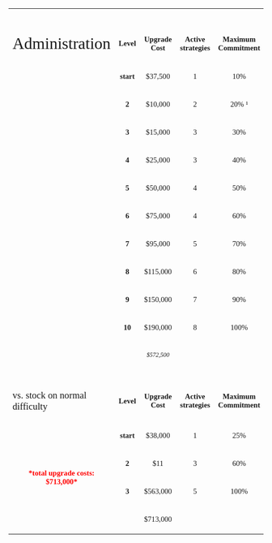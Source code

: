 <table width="684" data-cellspacing="0">
<tbody>
<tr class="odd" height="1">
<td width="239"></td>
<td width="74"></td>
<td width="95"></td>
<td width="117"></td>
<td width="159"></td>
</tr>
<tr class="even" height="19">
<td style="text-align: left;" data-valign="bottom"> </td>
<td style="text-align: left;" data-valign="bottom"> </td>
<td style="text-align: left;" data-valign="bottom"> </td>
<td style="text-align: left;" data-valign="bottom"> </td>
<td style="text-align: left;" data-valign="bottom"> </td>
</tr>
<tr class="odd" height="43">
<td style="text-align: left;" style="border-bottom: solid  Black 2.0pt" data-valign="bottom"><p><span style="font-size:24.0pt;font-family:&quot;Amaranth&quot;;">Administration</span></p></td>
<td style="text-align: center;" style="border: solid  Black 2.0pt; border-right: solid  #A2A9B1 1.0pt; border-bottom: solid  Black 1.0pt; background: #FFFFFF" data-valign="bottom"><p><strong><span style="font-size:11.0pt;font-family:&quot;Amaranth&quot;;font-weight:bold;">Level</span> <span style="font-size:11.0pt;font-family:&quot;Calibri&quot;;font-weight:bold;"> </span></strong></p></td>
<td style="text-align: center;" style="border: solid  Black 2.0pt; border-left: solid  #A2A9B1 1.0pt; border-right: solid  #A2A9B1 1.0pt; border-bottom: none; background: #FFFFFF" data-valign="bottom"><p><strong><span style="font-size:11.0pt;font-family:&quot;Amaranth&quot;;font-weight:bold;">Upgrade Cost</span> <span style="font-size:11.0pt;font-family:&quot;Calibri&quot;;font-weight:bold;"> </span></strong></p></td>
<td style="text-align: center;" style="border: solid  Black 2.0pt; border-left: solid  #A2A9B1 1.0pt; border-right: solid  #A2A9B1 1.0pt; border-bottom: none; background: #FFFFFF" data-valign="bottom"><p><strong><span style="font-size:11.0pt;font-family:&quot;Amaranth&quot;;font-weight:bold;">Active strategies</span> <span style="font-size:11.0pt;font-family:&quot;Calibri&quot;;font-weight:bold;"> </span></strong></p></td>
<td style="text-align: center;" style="border: solid  Black 2.0pt; border-left: solid  #A2A9B1 1.0pt; border-bottom: none; background: #FFFFFF" data-valign="bottom"><p><strong><span style="font-size:11.0pt;font-family:&quot;Amaranth&quot;;font-weight:bold;">Maximum Commitment</span> <span style="font-size:11.0pt;font-family:&quot;Calibri&quot;;font-weight:bold;"> </span></strong></p></td>
</tr>
<tr class="even" height="24">
<td style="text-align: right;" style="border-left: solid  Black 2.0pt" data-valign="bottom"><p><span style="font-size:12.0pt;font-family:&quot;Liberation Serif&quot;;"> </span></p></td>
<td style="text-align: center;" style="border: solid  Black 1.0pt" data-valign="bottom"><p><strong><span style="color:#222222;font-size:11.0pt;font-family:&quot;Amaranth&quot;;font-weight:bold;">start</span> <span style="font-size:11.0pt;font-family:&quot;Calibri&quot;;font-weight:bold;"> </span></strong></p></td>
<td style="text-align: center;" style="border: solid  #A2A9B1 1.0pt; border-left: solid  Black 1.0pt; border-right: solid  Black 1.0pt; border-bottom: solid  Black 1.0pt" data-valign="bottom"><p><span style="font-size:11.0pt;font-family:&quot;Amaranth&quot;;">$37,500 </span></p></td>
<td style="text-align: center;" style="border: solid  #A2A9B1 1.0pt; border-left: solid  Black 1.0pt; border-right: solid  Black 1.0pt; border-bottom: solid  Black 1.0pt" data-valign="bottom"><p><span style="font-size:11.0pt;font-family:&quot;Amaranth&quot;;">1</span></p></td>
<td style="text-align: center;" style="border: solid  #A2A9B1 1.0pt; border-left: solid  Black 1.0pt; border-right: solid  Black 2.0pt; border-bottom: solid  Black 1.0pt" data-valign="bottom"><p><span style="font-size:11.0pt;font-family:&quot;Amaranth&quot;;">10%</span></p></td>
</tr>
<tr class="odd" height="21">
<td style="text-align: left;" style="border-left: solid  Black 2.0pt" data-valign="bottom"><p><span style="font-size:12.0pt;font-family:&quot;Liberation Serif&quot;;"> </span></p></td>
<td style="text-align: center;" style="border: solid  Black 1.0pt" data-valign="bottom"><p><strong><span style="font-size:11.0pt;font-family:&quot;Amaranth&quot;;font-weight:bold;">2</span></strong></p></td>
<td style="text-align: center;" style="border: solid  Black 1.0pt" data-valign="bottom"><p><span style="font-size:11.0pt;font-family:&quot;Amaranth&quot;;">$10,000 </span></p></td>
<td style="text-align: center;" style="border: solid  Black 1.0pt" data-valign="bottom"><p><span style="font-size:11.0pt;font-family:&quot;Amaranth&quot;;">2</span></p></td>
<td style="text-align: center;" style="border: solid  Black 1.0pt; border-right: none" data-valign="bottom"><p><span style="font-size:11.0pt;font-family:&quot;Amaranth&quot;;">20% ¹</span></p></td>
</tr>
<tr class="even" height="21">
<td style="text-align: left;" style="border-left: solid  Black 2.0pt" data-valign="bottom"><p><span style="font-size:12.0pt;font-family:&quot;Liberation Serif&quot;;"> </span></p></td>
<td style="text-align: center;" style="border: solid  Black 1.0pt" data-valign="bottom"><p><strong><span style="color:#222222;font-size:11.0pt;font-family:&quot;Amaranth&quot;;font-weight:bold;">3</span></strong></p></td>
<td style="text-align: center;" style="border: solid  Black 1.0pt" data-valign="bottom"><p><span style="font-size:11.0pt;font-family:&quot;Amaranth&quot;;">$15,000 </span></p></td>
<td style="text-align: center;" style="border: solid  Black 1.0pt" data-valign="bottom"><p><span style="font-size:11.0pt;font-family:&quot;Amaranth&quot;;">3</span></p></td>
<td style="text-align: center;" style="border: solid  Black 1.0pt; border-right: none" data-valign="bottom"><p><span style="font-size:11.0pt;font-family:&quot;Amaranth&quot;;">30%</span></p></td>
</tr>
<tr class="odd" height="21">
<td style="text-align: right;" style="border-left: solid  Black 2.0pt" data-valign="bottom"><p><span style="font-size:12.0pt;font-family:&quot;Liberation Serif&quot;;"> </span></p></td>
<td style="text-align: center;" style="border: solid  Black 1.0pt" data-valign="bottom"><p><strong><span style="font-size:11.0pt;font-family:&quot;Amaranth&quot;;font-weight:bold;">4</span></strong></p></td>
<td style="text-align: center;" style="border: solid  Black 1.0pt" data-valign="bottom"><p><span style="font-size:11.0pt;font-family:&quot;Amaranth&quot;;">$25,000 </span></p></td>
<td style="text-align: center;" style="border: solid  Black 1.0pt" data-valign="bottom"><p><span style="font-size:11.0pt;font-family:&quot;Amaranth&quot;;">3</span></p></td>
<td style="text-align: center;" style="border: solid  Black 1.0pt; border-right: solid  Black 2.0pt" data-valign="bottom"><p><span style="font-size:11.0pt;font-family:&quot;Amaranth&quot;;">40%</span></p></td>
</tr>
<tr class="even" height="21">
<td style="text-align: left;" style="border-left: solid  Black 2.0pt" data-valign="bottom"><p><span style="font-size:12.0pt;font-family:&quot;Liberation Serif&quot;;"> </span></p></td>
<td style="text-align: center;" style="border: solid  Black 1.0pt" data-valign="bottom"><p><strong><span style="font-size:11.0pt;font-family:&quot;Amaranth&quot;;font-weight:bold;">5</span></strong></p></td>
<td style="text-align: center;" style="border: solid  Black 1.0pt" data-valign="bottom"><p><span style="font-size:11.0pt;font-family:&quot;Amaranth&quot;;">$50,000 </span></p></td>
<td style="text-align: center;" style="border: solid  Black 1.0pt" data-valign="bottom"><p><span style="font-size:11.0pt;font-family:&quot;Amaranth&quot;;">4</span></p></td>
<td style="text-align: center;" style="border: solid  Black 1.0pt; border-right: solid  Black 2.0pt" data-valign="bottom"><p><span style="font-size:11.0pt;font-family:&quot;Amaranth&quot;;">50%</span></p></td>
</tr>
<tr class="odd" height="21">
<td style="text-align: left;" style="border-left: solid  Black 2.0pt" data-valign="bottom"><p><span style="font-size:12.0pt;font-family:&quot;Liberation Serif&quot;;"> </span></p></td>
<td style="text-align: center;" style="border: solid  Black 1.0pt" data-valign="bottom"><p><strong><span style="color:#222222;font-size:11.0pt;font-family:&quot;Amaranth&quot;;font-weight:bold;">6</span></strong></p></td>
<td style="text-align: center;" style="border: solid  Black 1.0pt" data-valign="bottom"><p><span style="font-size:11.0pt;font-family:&quot;Amaranth&quot;;">$75,000 </span></p></td>
<td style="text-align: center;" style="border: solid  Black 1.0pt" data-valign="bottom"><p><span style="font-size:11.0pt;font-family:&quot;Amaranth&quot;;">4</span></p></td>
<td style="text-align: center;" style="border: solid  Black 1.0pt; border-right: solid  Black 2.0pt" data-valign="bottom"><p><span style="font-size:11.0pt;font-family:&quot;Amaranth&quot;;">60%</span></p></td>
</tr>
<tr class="even" height="21">
<td style="text-align: right;" style="border-left: solid  Black 2.0pt" data-valign="bottom"><p><span style="font-size:12.0pt;font-family:&quot;Liberation Serif&quot;;"> </span></p></td>
<td style="text-align: center;" style="border: solid  Black 1.0pt" data-valign="bottom"><p><strong><span style="font-size:11.0pt;font-family:&quot;Amaranth&quot;;font-weight:bold;">7</span></strong></p></td>
<td style="text-align: center;" style="border: solid  Black 1.0pt" data-valign="bottom"><p><span style="font-size:11.0pt;font-family:&quot;Amaranth&quot;;">$95,000 </span></p></td>
<td style="text-align: center;" style="border: solid  Black 1.0pt" data-valign="bottom"><p><span style="font-size:11.0pt;font-family:&quot;Amaranth&quot;;">5</span></p></td>
<td style="text-align: center;" style="border: solid  Black 1.0pt; border-right: solid  Black 2.0pt" data-valign="bottom"><p><span style="font-size:11.0pt;font-family:&quot;Amaranth&quot;;">70%</span></p></td>
</tr>
<tr class="odd" height="21">
<td style="text-align: left;" style="border-left: solid  Black 2.0pt" data-valign="bottom"><p><span style="font-size:12.0pt;font-family:&quot;Liberation Serif&quot;;"> </span></p></td>
<td style="text-align: center;" style="border: solid  Black 1.0pt" data-valign="bottom"><p><strong><span style="font-size:11.0pt;font-family:&quot;Amaranth&quot;;font-weight:bold;">8</span></strong></p></td>
<td style="text-align: center;" style="border: solid  Black 1.0pt" data-valign="bottom"><p><span style="font-size:11.0pt;font-family:&quot;Amaranth&quot;;">$115,000 </span></p></td>
<td style="text-align: center;" style="border: solid  Black 1.0pt" data-valign="bottom"><p><span style="font-size:11.0pt;font-family:&quot;Amaranth&quot;;">6</span></p></td>
<td style="text-align: center;" style="border: solid  Black 1.0pt; border-right: solid  Black 2.0pt" data-valign="bottom"><p><span style="font-size:11.0pt;font-family:&quot;Amaranth&quot;;">80%</span></p></td>
</tr>
<tr class="even" height="21">
<td style="text-align: left;" style="border-left: solid  Black 2.0pt" data-valign="bottom"><p><span style="font-size:12.0pt;font-family:&quot;Liberation Serif&quot;;"> </span></p></td>
<td style="text-align: center;" style="border: solid  Black 1.0pt" data-valign="bottom"><p><strong><span style="font-size:11.0pt;font-family:&quot;Amaranth&quot;;font-weight:bold;">9</span></strong></p></td>
<td style="text-align: center;" style="border: solid  Black 1.0pt" data-valign="bottom"><p><span style="font-size:11.0pt;font-family:&quot;Amaranth&quot;;">$150,000 </span></p></td>
<td style="text-align: center;" style="border: solid  Black 1.0pt; border-bottom: none" data-valign="bottom"><p><span style="font-size:11.0pt;font-family:&quot;Amaranth&quot;;">7</span></p></td>
<td style="text-align: center;" style="border: solid  Black 1.0pt; border-right: solid  Black 2.0pt; border-bottom: none" data-valign="bottom"><p><span style="font-size:11.0pt;font-family:&quot;Amaranth&quot;;">90%</span></p></td>
</tr>
<tr class="odd" height="21">
<td style="text-align: center;" style="border-left: solid  Black 2.0pt" data-valign="bottom"><p><span style="font-size:12.0pt;font-family:&quot;Liberation Serif&quot;;"> </span></p></td>
<td style="text-align: center;" style="border: solid  Black 1.0pt; border-right: none" data-valign="bottom"><p><strong><span style="font-size:11.0pt;font-family:&quot;Amaranth&quot;;font-weight:bold;">10</span></strong></p></td>
<td style="text-align: center;" style="border: solid  Black 1.0pt" data-valign="bottom"><p><span style="font-size:11.0pt;font-family:&quot;Amaranth&quot;;">$190,000 </span></p></td>
<td style="text-align: center;" style="border: solid  Black 1.0pt" data-valign="bottom"><p><span style="font-size:11.0pt;font-family:&quot;Amaranth&quot;;">8</span></p></td>
<td style="text-align: center;" style="border: solid  Black 1.0pt; border-right: solid  Black 2.0pt" data-valign="bottom"><p><span style="font-size:11.0pt;font-family:&quot;Amaranth&quot;;">100%</span></p></td>
</tr>
<tr class="even" height="22">
<td style="text-align: right;" style="border-left: solid  Black 2.0pt; border-bottom: solid  Black 2.0pt" data-valign="bottom"><p><span style="font-size:12.0pt;font-family:&quot;Liberation Serif&quot;;"> </span></p></td>
<td style="text-align: center;" style="border-bottom: solid  Black 2.0pt" data-valign="bottom"><p><span style="font-size:12.0pt;font-family:&quot;Liberation Serif&quot;;"> </span></p></td>
<td style="text-align: center;" style="border: solid  Black 1.0pt; border-left: none; border-right: none; border-bottom: solid  Black 2.0pt" data-valign="bottom"><p><em><span style="font-size:9.0pt;font-family:&quot;Amaranth&quot;;">$572,500 </span></em></p></td>
<td style="text-align: center;" style="border-bottom: solid  Black 2.0pt" data-valign="bottom"><p><span style="font-size:12.0pt;font-family:&quot;Liberation Serif&quot;;"> </span></p></td>
<td style="text-align: center;" style="border-right: solid  Black 2.0pt; border-bottom: solid  Black 2.0pt" data-valign="bottom"><p><span style="font-size:12.0pt;font-family:&quot;Liberation Serif&quot;;"> </span></p></td>
</tr>
<tr class="odd" height="23">
<td style="text-align: left;" data-valign="bottom"><p><span style="font-size:12.0pt;font-family:&quot;Liberation Serif&quot;;"> </span></p></td>
<td style="text-align: center;" data-valign="bottom"><p><span style="font-size:12.0pt;font-family:&quot;Liberation Serif&quot;;"> </span></p></td>
<td style="text-align: left;" data-valign="bottom"><p><span style="font-size:12.0pt;font-family:&quot;Liberation Serif&quot;;"> </span></p></td>
<td style="text-align: left;" data-valign="bottom"><p><span style="font-size:12.0pt;font-family:&quot;Liberation Serif&quot;;"> </span></p></td>
<td style="text-align: left;" data-valign="bottom"><p><span style="font-size:12.0pt;font-family:&quot;Liberation Serif&quot;;"> </span></p></td>
</tr>
<tr class="even" height="27">
<td style="text-align: left;" style="border-bottom: solid  Black 2.0pt" data-valign="bottom"><p><span style="font-size:14.0pt;font-family:&quot;Amaranth&quot;;">vs. stock on normal difficulty</span></p></td>
<td style="text-align: center;" style="border: solid  Black 2.0pt; border-right: solid  #A2A9B1 1.0pt; border-bottom: solid  Black 1.0pt; background: #FFFFFF" data-valign="bottom"><p><strong><span style="font-size:11.0pt;font-family:&quot;Amaranth&quot;;font-weight:bold;">Level</span> <span style="font-size:11.0pt;font-family:&quot;Calibri&quot;;font-weight:bold;"> </span></strong></p></td>
<td style="text-align: center;" style="border: solid  Black 2.0pt; border-left: none; border-right: solid  #A2A9B1 1.0pt; border-bottom: solid  Black 1.0pt; background: #FFFFFF" data-valign="bottom"><p><strong><span style="font-size:11.0pt;font-family:&quot;Amaranth&quot;;font-weight:bold;">Upgrade Cost</span> <span style="font-size:11.0pt;font-family:&quot;Calibri&quot;;font-weight:bold;"> </span></strong></p></td>
<td style="text-align: center;" style="border: solid  Black 2.0pt; border-left: solid  #A2A9B1 1.0pt; border-right: solid  #A2A9B1 1.0pt; border-bottom: solid  Black 1.0pt; background: #FFFFFF" data-valign="bottom"><p><strong><span style="font-size:11.0pt;font-family:&quot;Amaranth&quot;;font-weight:bold;">Active strategies</span> <span style="font-size:11.0pt;font-family:&quot;Calibri&quot;;font-weight:bold;"> </span></strong></p></td>
<td style="text-align: center;" style="border: solid  Black 2.0pt; border-left: solid  #A2A9B1 1.0pt; border-bottom: solid  Black 1.0pt; background: #FFFFFF" data-valign="bottom"><p><strong><span style="font-size:11.0pt;font-family:&quot;Amaranth&quot;;font-weight:bold;">Maximum Commitment</span> <span style="font-size:11.0pt;font-family:&quot;Calibri&quot;;font-weight:bold;"> </span></strong></p></td>
</tr>
<tr class="odd" height="24">
<td style="text-align: center;" rowspan="4" style="border-left: solid  Black 2.0pt; border-bottom: solid  Black 2.0pt" data-valign="bottom"><p><strong><span style="color:Red;font-size:11.0pt;font-family:&quot;Amaranth&quot;;font-weight:bold;">*total upgrade costs: $713,000*</span> <span style="font-size:11.0pt;font-family:&quot;Calibri&quot;;font-weight:bold;"> </span></strong></p></td>
<td style="text-align: center;" style="border-left: solid  Black 1.0pt; border-right: solid  Black 1.0pt; border-bottom: solid  Black 1.0pt" data-valign="bottom"><p><strong><span style="color:#222222;font-size:11.0pt;font-family:&quot;Amaranth&quot;;font-weight:bold;">start</span> <span style="font-size:11.0pt;font-family:&quot;Calibri&quot;;font-weight:bold;"> </span></strong></p></td>
<td style="text-align: center;" style="border-left: solid  Black 1.0pt; border-bottom: solid  Black 1.0pt" data-valign="bottom"><p><span style="font-size:11.0pt;font-family:&quot;Amaranth&quot;;">$38,000 </span></p></td>
<td style="text-align: center;" style="border-left: solid  Black 1.0pt; border-bottom: solid  Black 1.0pt" data-valign="bottom"><p><span style="font-size:11.0pt;font-family:&quot;Amaranth&quot;;">1</span></p></td>
<td style="text-align: center;" style="border-left: solid  Black 1.0pt; border-right: solid  Black 2.0pt; border-bottom: solid  Black 1.0pt" data-valign="bottom"><p><span style="font-size:11.0pt;font-family:&quot;Amaranth&quot;;">25%</span></p></td>
</tr>
<tr class="even" height="23">
<td style="text-align: center;" style="border: solid  Black 1.0pt" data-valign="bottom"><p><strong><span style="font-size:11.0pt;font-family:&quot;Amaranth&quot;;font-weight:bold;">2</span></strong></p></td>
<td style="text-align: center;" style="border: solid  Black 1.0pt; border-right: none" data-valign="bottom"><p><span style="font-size:11.0pt;font-family:&quot;Amaranth&quot;;">$11 </span></p></td>
<td style="text-align: center;" style="border: solid  #A2A9B1 1.0pt; border-left: solid  Black 1.0pt; border-right: none; border-bottom: solid  Black 1.0pt" data-valign="bottom"><p><span style="font-size:11.0pt;font-family:&quot;Amaranth&quot;;">3</span></p></td>
<td style="text-align: center;" style="border: solid  Black 1.0pt; border-right: solid  Black 2.0pt" data-valign="bottom"><p><span style="font-size:11.0pt;font-family:&quot;Amaranth&quot;;">60%</span></p></td>
</tr>
<tr class="odd" height="23">
<td style="text-align: center;" style="border: solid  Black 1.0pt" data-valign="bottom"><p><strong><span style="color:#222222;font-size:11.0pt;font-family:&quot;Amaranth&quot;;font-weight:bold;">3</span></strong></p></td>
<td style="text-align: center;" style="border: solid  Black 1.0pt; border-right: none" data-valign="bottom"><p><span style="font-size:11.0pt;font-family:&quot;Amaranth&quot;;">$563,000 </span></p></td>
<td style="text-align: center;" style="border: solid  #A2A9B1 1.0pt; border-left: solid  Black 1.0pt; border-right: none; border-bottom: none" data-valign="bottom"><p><span style="font-size:11.0pt;font-family:&quot;Amaranth&quot;;">5</span></p></td>
<td style="text-align: center;" style="border: solid  Black 1.0pt; border-right: solid  Black 2.0pt; border-bottom: none" data-valign="bottom"><p><span style="font-size:11.0pt;font-family:&quot;Amaranth&quot;;">100%</span></p></td>
</tr>
<tr class="even" height="23">
<td style="text-align: left;" style="border-bottom: solid  Black 2.0pt" data-valign="bottom"><p><span style="font-size:12.0pt;font-family:&quot;Liberation Serif&quot;;"> </span></p></td>
<td style="text-align: center;" style="border: solid  Black 1.0pt; border-left: none; border-right: none; border-bottom: solid  Black 2.0pt" data-valign="bottom"><p><span style="font-size:11.0pt;font-family:&quot;Amaranth&quot;;">$713,000 </span></p></td>
<td style="text-align: center;" style="border: solid  Black 1.0pt; border-left: none; border-right: none; border-bottom: solid  Black 2.0pt" data-valign="bottom"><p><span style="font-size:12.0pt;font-family:&quot;Liberation Serif&quot;;"> </span></p></td>
<td style="text-align: center;" style="border: solid  Black 1.0pt; border-left: none; border-right: solid  Black 2.0pt; border-bottom: solid  Black 2.0pt" data-valign="bottom"><p><span style="font-size:12.0pt;font-family:&quot;Liberation Serif&quot;;"> </span></p></td>
</tr>
</tbody>
</table>
